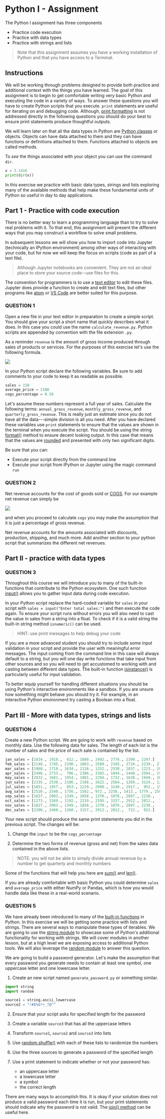# Python I - Assignment

The Python I assignment has three components

- Practice code execution
- Practice with data types
- Practice with strings and lists

> Note that this assignment assumes you have a working installation of Python and that you have access to a Terminal.

## Instructions

We will be working through problems designed to provide both practice and additional context with the things you have 
learned.  The goal of this assignment is to begin to get comfortable writing very basic Python and executing the code in a variety of 
ways.  To answer these questions you will have to create Python scripts that you execute.  `print` statements are 
useful for iterating on and debugging code. Although, 
[print formatting](https://docs.python.org/3/tutorial/inputoutput.html) is not addressed directly in the following 
questions you should do your best to ensure print statements produce thoughtful outputs.
 

We will learn later on that all the data types in Python are 
[Python classes](https://docs.python.org/3/tutorial/classes.html) or objects.  Objects can have data attached to them 
and they can have functions or definitions attached to them.  Functions attached to objects are called methods.

To *see* the things associated with your object you can use the command `dir`.

```python
x = 3.1416
print(dir(x))
```

In this exercise we practice with basic data types, strings and lists exploring many of the available methods that help 
make these fundamental units of Python so useful in day to day applications.

## Part 1 - Practice with code execution

There is no better way to learn a programming language than to try to solve real problems with it. To that end, this 
assignment will present the different ways that you may construct a workflow to solve small problems.

In subsequent lessons we will show you how to import code into Jupyter (technically an IPython environment) among other 
ways of interacting with your code, but for now we will keep the focus on scripts (code as part of a text file).

> Although Jupyter notebooks are convenient.  They are not an ideal place to store your source code--use files for this.

The convention for programmers is to use a [text editor](https://en.wikipedia.org/wiki/Text_editor) to edit these files.
Jupyter does provide a function to create and edit text files, but other programs like [atom](https://atom.io/) or 
[VS Code](https://code.visualstudio.com/) are better suited for this purpose.

### QUESTION 1

Open a new file in your text editor in preparation to create a simple script.  You should give your script a short name 
that quickly describes what it does.  In this case you could use the name `calculate_revenue.py`.  Python 
scripts are appended by convention with the file extension `.py`.

As a reminder `revenue` is the amount of gross income produced through sales of products or services.  For the purposes 
of this exercise let's use the following formula.

<img src="https://render.githubusercontent.com/render/math?math=\textrm{revenue} = \textrm{sales} \times \textrm{average_price}">
<p></p>

In your Python script declare the following variables.  Be sure to add comments to your code to keep it as readable as 
possible.

```python
sales = 150
average_price = 2100
cogs_percentage = 0.59
```

Let's assume these numbers represent a full year of sales.  Calculate the following terms: `annual_gross_revenue`,
`monthly_gross_revenue`, and `quarterly_gross_revenue`.  This is really just an estimate since you do not have all the 
data---simple division is all you need.  After you have declared these variables use `print` statements 
to ensure that the values are shown in the terminal when you execute the script. You should be using the string 
[format()](https://docs.python.org/3/library/stdtypes.html#str.format) method to ensure decent looking output.  In this 
case that means that the values are [rounded](https://docs.python.org/3/library/functions.html#round) and presented with 
only two significant digits.

Be sure that you can:

- Execute your script directly from the command line
- Execute your script from IPython or Jupyter using the magic command `run`

### QUESTION 2

Net revenue accounts for the cost of goods sold or [COGS](https://en.wikipedia.org/wiki/Cost_of_goods_sold).  For our 
example net revenue can simply be 
 
<img src="https://render.githubusercontent.com/render/math?math=\textrm{net_revenue} = \textrm{gross_revenue-cogs}">
<p></p> 

and when you proceed to calculate `cogs` you may make the assumption that it is just a percentage of gross revenue.
 
Net revenue accounts for the amounts associated with discounts, production, shipping, and much more.  Add another 
section to your python script that summarizes the different net revenues. 

## Part II - practice with data types

### QUESTION 3

Throughout this course we will introduce you to many of the built-in functions that contribute to the Python ecosystem.
One such function [input()](https://docs.python.org/3/library/functions.html#input) allows you to gather input data 
during code execution.  

In your Python script replace the hard-coded variable for `sales` in your script with `sales = input("Enter total sales:")` 
and then execute the code again.  To ensure your script runs without errors you will also need to cast the value in sales 
from a string into a float.  To check if it is a valid string the built-in string method `isnumeric()` can be used. 

> HINT: use print messages to help debug your code

If you are a more advanced student you should try to include some input validation in your script and provide the user 
with meaningful error messages.  The input coming from the command line in this case will always default to a string, 
but you will one day write functions that take input from other sources and so you will need to get accustomed to 
working with and casting between different data types.  The built-in function 
[isinstance()](https://docs.python.org/3/library/functions.html#isinstance) is particularly useful for input validation.
  
To better equip yourself for handling different situations you should be using Python's interactive environments like 
a sandbox.  If you are unsure how something might behave you should try it. For example, in an interactive Python 
environment try casting a Boolean into a float.

## Part III - More with data types, strings and lists

### QUESTION 4 

Create a new Python script.  We are going to work with `revenue` based on monthly data.  Use the following data
for sales.  The length of each list is the number of sales and the price of each sale is contained by the list. 

```python
jan_sales = [1834., 1918.,  812., 1680., 2492., 2776., 2390., 2297.]
feb_sales = [2148., 1745., 2190., 1863., 2589., 2345., 2724., 2239., 2785., 1483., 2038., 2021.]
mar_sales = [1968., 1718., 1634., 2126., 1252., 2538., 2837., 1223., 2034., 1611., 2791.]
apr_sales = [2496., 2733.,  706., 2386., 3382., 1844., 1440., 2594., 1978., 2023., 2559., 1577.]
may_sales = [2832., 1681., 1954., 1801., 2294., 1732., 1638., 1949., 2676., 2329., 2370.]
jun_sales = [2335., 2538., 2186., 2186., 2622., 2564., 1269., 3124., 1286., 1689., 2627., 1345.]
jul_sales = [1651., 1957.,  853., 2229., 2990., 3148., 2917.,  952., 1583., 2447., 2491.]
aug_sales = [2520., 2540., 1756., 1562., 972., 2258., 1413., 1779., 2503., 2860.]
sep_sales = [1827., 2003., 1349., 1858., 1370., 1076., 2897., 2238.,   91., 1951., 2509., 2933.]
oct_sales = [1273., 3169., 1192., 2219., 2195., 3157., 2912., 2012.,  722.,  922.]
nov_sales = [1827., 2003., 1349., 1858., 1370., 1076., 2897., 2238.,   91., 1951., 2509., 2933.]
dec_sales = [2200., 2460., 1260., 3157., 2912., 2012.,  722.,  922.]
```

Your new script should produce the same print statements you did in the previous script.  The changes will be:

1. Change the `input` to be the `cogs_percentage`

2. Determine the two forms of revenue (gross and net) from the sales data contained in the above lists.

> NOTE: you will not be able to simply divide annual revenue by a number to get quarterly and monthly numbers

Some of the functions that will help you here are [sum()](https://docs.python.org/3/library/functions.html#sum) and 
[len()](https://docs.python.org/3/library/functions.html#len).

If you are already comfortable with basic Python you could determine `sales` and `average_price` with either NumPy or 
Pandas, which is how you would handle data like these in a real-world scenario.

### QUESTION 5

We have already been introduced to many of the 
[built-in functions](https://docs.python.org/3/library/functions.html#len) in Python.  In this exercise we will be 
getting some practice with lists and strings.  There are several ways to manipulate these types of iterables.  We are 
going to use the [string module](https://docs.python.org/3/library/string.html) to showcase some of Python's 
additional functionality for working with strings.  We will cover modules in another lesson, but at a high level we 
are exposing access to additional Python tools.  We will also leverage the 
[random module](https://docs.python.org/3/library/random.html) to answer this question.

We are going to build a password generator.  Let's make the assumption that every password you generate needs to 
contain at least one symbol, one uppercase letter and one lowercase letter.

1. Create an new script named `generate_password.py` or something similar.  

```python
import string
import random

source1 = string.ascii_lowercase
source2 = "!#$%&*+_?@^"
```
 
2. Ensure that your script asks for specified length for the password
3. Create a variable `source3` that has all the uppercase letters
4. Transform `source1`, `source2` and `source3` into lists
5. Use [random.shuffle()](https://docs.python.org/3/library/random.html#random.shuffle) with each of these lists to 
randomize the numbers
6. Use the three sources to generate a password of the specified length
7. Use a print statement to indicate whether or not your password has:
 
    - an uppercase letter
    - a lowercase letter
    - a symbol
    - the correct length

There are many ways to accomplish this. It is okay if your solution does not produce a valid password each time it is run, 
but your print statements should indicate why the password is not valid.  The 
[join() method](https://docs.python.org/3/library/stdtypes.html#str.join) can be useful here.

